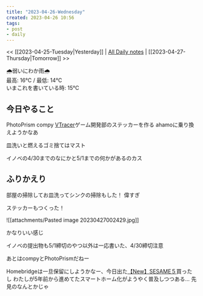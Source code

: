 ```yaml
---
title: "2023-04-26-Wednesday"
created: 2023-04-26 10:56
tags:
- post
- daily
---
```


<< [[2023-04-25-Tuesday|Yesterday]] | [All Daily notes](/tags/daily) | [[2023-04-27-Thursday|Tomorrow]] >>

🌧️弱いにわか雨🌧️  
最高: 16℃ / 最低: 14℃  
いまこれを書いている時: 15℃

## 今日やること

PhotoPrism
compy 
[VTracer](https://www.visioncortex.org/vtracer/)ゲーム開発部のステッカーを作る
ahamoに乗り換えようかなあ

皿洗いと燃えるゴミ捨てはマスト

イノベの4/30までのなにかと5/1までの何かがあるのカス

## ふりかえり

部屋の掃除してお皿洗ってシンクの掃除もした！
偉すぎ

ステッカーもつくった！

![[attachments/Pasted image 20230427002429.jpg]]

かなりいい感じ

イノベの提出物も5/1締切のやつ以外は一応書いた、4/30締切注意

あとはcompyとPhotoPrismだねー

Homebridgeは一旦保留にしようかなー、今日出た[【New】SESAME５](https://jp.candyhouse.co/products/sesame5)買ったし
わたしが5年前から進めてたスマートホーム化がようやく普及しつつある…
先見のなんとかじゃ
